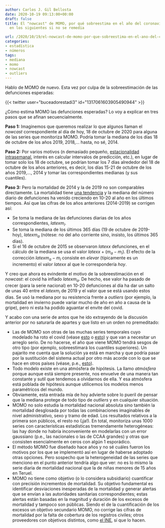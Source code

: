 ```yaml
---
author: Carlos J. Gil Bellosta
date: 2020-10-19 09:13:00+00:00
draft: false
title: El "nowcast" de MOMO, por qué sobreestima en el año del coronavirus y qué pasará
  en los siguientes si no se remedia

url: /2020/10/19/el-nowcast-de-momo-por-que-sobreestima-en-el-ano-del-coronavirus-y-que-pasara-en-los-siguientes-si-no-se-remedia/
categories:
- estadística
- números
tags:
- mediana
- momo
- nowcast
- outliers
---
```


Hablo de MOMO de nuevo. Esta vez por culpa de la sobreestimación de las defunciones esperadas:

{{< twitter user="buceadorestadi3" id="1317061603905490944" >}}

¿Cómo estima MOMO las defunciones esperadas? Lo voy a explicar en tres pasos que se afinan secuencialmente.

**Paso 1:** Imaginemos que queremos realizar lo que algunos llaman el _nowcast_ correspondiente al día de hoy, 18 de octubre de 2020 para alguna de las series que monitoriza MOMO. Podría tomar la mediana de los días 18 de octubre de los años 2019, 2018,... hasta, no sé, 2014.

**Paso 2:** Por varios motivos (n demasiado pequeño, [estacionalidad intrasemanal](https://www.datanalytics.com/2019/07/09/estacionalidad-semanal-de-la-mortalidad/), interés en calcular intervalos de predicción, etc.), en lugar de tomar solo los 18 de octubre, se podrían tomar los 7 días alrededor del 18 de octubre de los años anteriores, es decir, los días 15-21 de octubre de los años 2019,..., 2014 y tomar las correspondientes medianas (y sus cuantiles).

**Paso 3:** Pero la mortalidad de 2014 y la de 2019 no son comparables directamente. La mortalidad tiene [una tendencia](https://www.datanalytics.com/2017/12/01/simpson-de-nuevo-ahora-con-la-mortalidad/) y la mediana del número diario de defunciones ha venido creciendo en 10-20 al año en los últimos tiempos. Así que las cifras de los años anteriores (2014-2019) se corrigen así:

* Se toma la mediana de las defunciones diarias de los años correspondientes, $latex m_i$.
* Se toma la mediana de los últimos 365 días (19 de octubre de 2019-hoy), $latex m_a$ (nótese: no del año corriente sino, insisto, los últimos 365 días).
* Si el 16 de octubre de 2015 se observaron $latex x$ defunciones, en el cálculo de la mediana se usa el valor $latex x + (m_a - m_i)$. El efecto de la corrección $latex m_a - m_i$ consiste en _elevar_ (típicamente es un incremento) el valor $latex x$ al que le correspondería _hoy_.

Y creo que ahora es evindente el motivo de la sobreestimación en el _nowcast_: el covid ha inflado $latex m_a$. De hecho, ese valor ha pasado de crecer (para la serie nacional) en 10-20 defunciones al día ha dar un salto de unas 40 entre el $latex m_i$ de 2019 y el valor que se está usando estos días. Se usó la mediana por su resistencia frente a _outliers_ (por ejemplo, la mortalidad en invierno puede variar mucho de año en año a causa de la gripe), pero ni esta ha podido aguantar el envite del covid.

Y acabo con una serie de antos que he ido extrayendo de la discusión anterior por no saturarla de apartes y que listo en un orden no premeditado:

* Las de MOMO son otras de las muchas series temporales cuyo modelado ha roto el covid (véase [esto](https://www.datanalytics.com/2020/10/05/una-potencial-consecuencia-positiva-de-lo-del-coronavirus/) o [esto](https://nadaesgratis.es/admin/estacionalidad-post-covid)) y que van a necesitar un arreglo serio.  De no hacerse, el año que viene MOMO tendrá sesgos de otro tipo (por ejemplo, sobreestimará los cuantiles superiores). Un pajarito me cuenta que la solución ya está en marcha y que podría pasar por la sustitución del sistema actual por otro más acorde con lo que se hace en otros países (véase, p.e., [esto](https://epistat.wiv-isp.be/momo/)).
* Todo modelo existe en una atmósfera de hipótesis. La llamo _atmósfera_ porque aunque está siempre presente, nos envuelve de una manera tan constante y sutil que tendemos a olvidarnos de ella. Y esa atmósfera está poblada de hipótesis aunque utilicemos los modelos menos paramétricos del mundo.
* Obviamente, esta entrada mía de hoy advierte sobre lo pueril de pensar que la mediana protege de todo tipo de _outliers_ y en cualquier situación.
* MOMO no solo estudia la mortalidad nacional absoluta sino también la mortalidad desglosada por todas las combinaciones imaginables de nivel administrativo, sexo y tramo de edad. Los resultados relativos a la primera son públicos, el resto no (¡ja!). En total, monitoriza unas 1000 series con características estadísticas tremendamente heterogéneas: las hay donde no habría inconveniente en modelarlas con un error gaussiano (p.e., las nacionales o las de CCAA grandes) y otras que consisten esencialmente en ceros con algún 1 esporádico.
* El método MOMO fue diseñado hace años y no sé cuáles fueron los motivos por los que se implementó así en lugar de haberse adoptado otras opciones. Pero sospecho que la heterogeneidad de las series que menciono en el punto anterior tendría algo que ver: no es lo mismo la serie diaria de mortalidad nacional que la de niñas menores de 15 años en Teruel.
* MOMO no tiene como objetivo (o lo considera subsidiario) cuantificar con precisión incrementos de mortalidad. Su objetivo fundamental es identificar desviaciones inesperadas de la mortalidad y generar alertas que se envían a las autoridades sanitarias correspondientes; estas alertas están basadas en la magnitud y duración de los excesos de mortalidad y tampoco son públicas. Siendo el de la cuantificación de los excesos un objetivo secundario MOMO, no corrige las cifras de mortalidad por la falta de cobertura de los registros civiles; otros proveedores con objetivos distintos, como [el INE](https://www.ine.es/experimental/defunciones/experimental_defunciones.htm), sí que lo hacen.